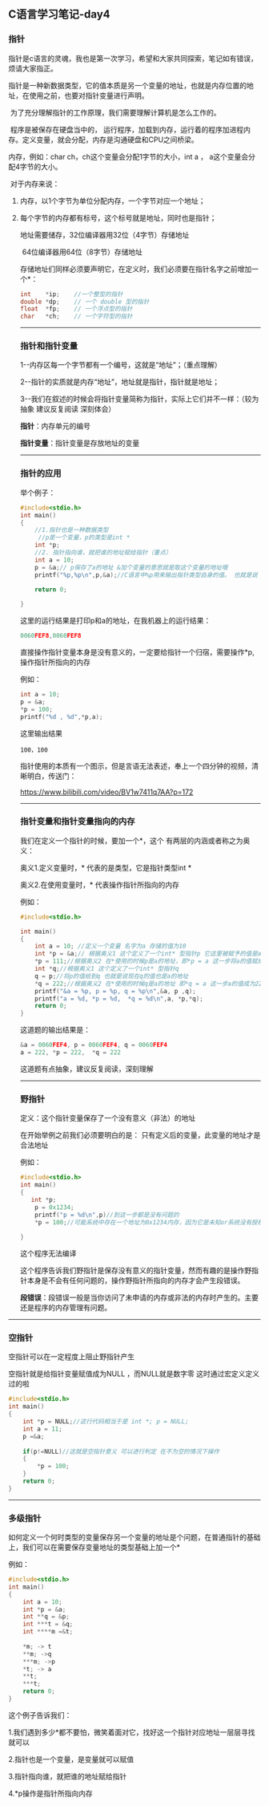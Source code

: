 ## C语言学习笔记-day4

### 指针

​		指针是c语言的灵魂，我也是第一次学习，希望和大家共同探索，笔记如有错误，烦请大家指正。

​		指针是一种新数据类型，它的值本质是另一个变量的地址，也就是内存位置的地址，在使用之前，也要对指针变量进行声明。

​		为了充分理解指针的工作原理，我们需要理解计算机是怎么工作的。

​		程序是被保存在硬盘当中的， 运行程序，加载到内存，运行着的程序加进程内存。定义变量，就会分配，内存是沟通硬盘和CPU之间桥梁。

内存，例如：char ch，ch这个变量会分配1字节的大小，int a ， a这个变量会分配4字节的大小。

​		对于内存来说：

  1.  内存，以1个字节为单位分配内存，一个字节对应一个地址；

  2. 每个字节的内存都有标号，这个标号就是地址，同时也是指针；

     地址需要储存，32位编译器用32位（4字节）存储地址

     ​						   64位编译器用64位（8字节）存储地址

     存储地址们同样必须要声明它，在定义时，我们必须要在指针名字之前增加一个*：

     ```c
     int    *ip;    //一个整型的指针 
     double *dp;    // 一个 double 型的指针 
     float  *fp;    // 一个浮点型的指针    
     char   *ch;    // 一个字符型的指针 
     ```

     ***

     ### 指针和指针变量

     1--内存区每一个字节都有一个编号，这就是“地址”；（重点理解）

     2--指针的实质就是内存“地址”，地址就是指针，指针就是地址；

     3--我们在叙述的时候会将指针变量简称为指针，实际上它们并不一样：（较为抽象 建议反复阅读 深刻体会）

     **指针**：内存单元的编号

     **指针变量**：指针变量是存放地址的变量

     ***

     ### 指针的应用

     举个例子：

     ```c
     #include<stdio.h>
     int main()
     {
     	 //1.指针也是一种数据类型
          //p是一个变量，p的类型是int *
     	 int *p; 
         //2. 指针指向谁，就把谁的地址赋给指针（重点）
         int a = 10;
         p = &a;// p保存了a的地址 &加个变量的意思就是取这个变量的地址哦 
         printf("%p,%p\n",p,&a);//C语言中%p用来输出指针类型自身的值。 也就是说 %p用来输出地址。以16进制的方式打印地址
         
         return 0;
     
     }
     ```

     这里的运行结果是打印p和a的地址，在我机器上的运行结果：

     ```C
     0060FEF8,0060FEF8
     ```

     直接操作指针变量本身是没有意义的，一定要给指针一个归宿，需要操作*p,操作指针所指向的内存

     例如：

     ```c
     int a = 10;
     p = &a;
     *p = 100;
     printf("%d , %d",*p,a);
     ```

     这里输出结果

     ```
     100，100
     ```

     指针使用的本质有一个图示，但是言语无法表述，奉上一个四分钟的视频，清晰明白，传送门：

     https://www.bilibili.com/video/BV1w7411q7AA?p=172

     ***

     ### 指针变量和指针变量指向的内存

     我们在定义一个指针的时候，要加一个*，这个 有两层的内涵或者称之为奥义：

     奥义1.定义变量时，* 代表的是类型，它是指针类型int *

     奥义2.在使用变量时，* 代表操作指针所指向的内存

     例如：

     ```c
     #include<stdio.h>
     
     int main()
     {
         int a = 10; //定义一个变量 名字为a 存储的值为10
         int *p = &a;// 根据奥义1 这个定义了一个int* 型指针p 它这里被赋予的值是a的地址
         *p = 111;//根据奥义2 在*使用的时候p是a的地址，即*p = a 这一步将a的值赋成 111
         int *q;//根据奥义1 这个定义了一个int* 型指针q
         q = p;//将p的值给到q 也就是说现在q的值也是a的地址
         *q = 222;//根据奥义2 在*使用的时候q是a的地址 即*q = a 这一步a的值成为222
         printf("&a = %p, p = %p, q = %p\n",&a, p ,q);
         printf("a = %d, *p = %d,  *q = %d\n",a, *p,*q);
         return 0;
     }
     ```

     这道题的输出结果是：

     ```c
     &a = 0060FEF4, p = 0060FEF4, q = 0060FEF4
     a = 222, *p = 222,  *q = 222
     ```

     这道题有点抽象，建议反复阅读，深刻理解

     ***

     ### 野指针

     定义：这个指针变量保存了一个没有意义（非法）的地址

     在开始举例之前我们必须要明白的是： 只有定义后的变量，此变量的地址才是合法地址

     例如：

     ```c
     #include<stdio.h>
     int main()
     {
     	int *p;
         p = 0x1234;
         printf("p = %d\n",p)//到这一步都是没有问题的
         *p = 100;//可能系统中存在一个地址为0x1234内存，因为它是未知or系统没有授权内存 系统不会允许你擅自来修改
         
     }
     ```

     这个程序无法编译

     ​		这个程序告诉我们野指针是保存没有意义的指针变量，然而有趣的是操作野指针本身是不会有任何问题的，操作野指针所指向的内存才会产生段错误。

     **段错误**：段错误一般是当你访问了未申请的内存或非法的内存时产生的。主要还是程序的内存管理有问题。

***

### 空指针

空指针可以在一定程度上阻止野指针产生

空指针就是给指针变量赋值成为NULL ，而NULL就是数字零 这时通过宏定义定义过的啦

```c
#include<stdio.h>
int main()
{
    int *p = NULL;//这行代码相当于是 int *; p = NULL;
    int a = 11;
    p =&a;
    
    if(p!=NULL)//这就是空指针意义 可以进行判定 在不为空的情况下操作 
    {
        *p = 100;
    }
    return 0;
}
```

***

### 多级指针

​		如何定义一个何时类型的变量保存另一个变量的地址是个问题，在普通指针的基础上，我们可以在需要保存变量地址的类型基础上加一个*

例如：

```c
#include<stdio.h>
int main()
{	
    int a = 10;
    int *p = &a;
    int **q = &p;
    int ***t = &q;
    int ****m =&t;
    
    *m; -> t
    **m; ->q
    ***m; ->p
    *t; -> a
    **t;
    ***t;
    return 0;
}
```

 这个例子告诉我们：

1.我们遇到多少*都不要怕，微笑着面对它，找好这一个指针对应地址一层层寻找就可以

2.指针也是一个变量，是变量就可以赋值

3.指针指向谁，就把谁的地址赋给指针

4.*p操作是指针所指向内存























